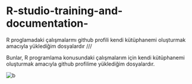 # R-studio-training-and-documentation-


R proglamadaki çalışmalarmı github profili kendi kütüphanemi oluşturmak amacıyla yüklediğim dosyalardır ///

Bunlar, R programlama konusundaki çalışmalarım için kendi kütüphanemi oluşturmak amacıyla github profilime yüklediğim dosyalardır.


![b](https://github.com/omerseze/R-studio-training-and-documentation-/assets/91909146/92b5ca09-3d83-4251-9dd8-45f2530ac617)
